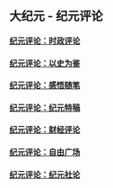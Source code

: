 ## 大纪元 - 纪元评论

#### [纪元评论：时政评论](indexes/nsc1025/README.md?12120330)
#### [纪元评论：以史为鉴](indexes/nsc1028/README.md?12120330)
#### [纪元评论：感悟随笔](indexes/nsc1035/README.md?12120330)
#### [纪元评论：纪元特稿](indexes/nsc424/README.md?12120330)
#### [纪元评论：财经评论](indexes/nsc1026/README.md?12120330)
#### [纪元评论：自由广场](indexes/nsc993/README.md?12120330)
#### [纪元评论：纪元社论](indexes/nsc422/README.md?12120330)
